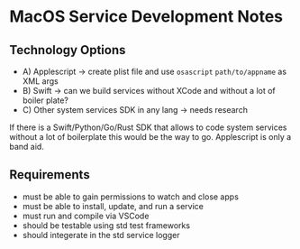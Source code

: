 
# MacOS Service Development Notes

## Technology Options
- A) Applescript -> create plist file and use `osascript` `path/to/appname` as XML args
- B) Swift -> can we build services without XCode and without a lot of boiler plate?
- C) Other system services SDK in any lang -> needs research

If there is a Swift/Python/Go/Rust SDK that allows to code system services
without a lot of boilerplate this would be the way to go. Applescript is only a band aid.

## Requirements
- must be able to gain permissions to watch and close apps
- must be able to install, update, and run a service
- must run and compile via VSCode
- should be testable using std test frameworks
- should integerate in the std service logger
